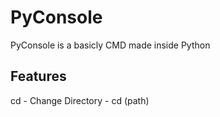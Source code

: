 # PyConsole

PyConsole is a basicly CMD made inside Python

## Features

cd - Change Directory - cd (path)

